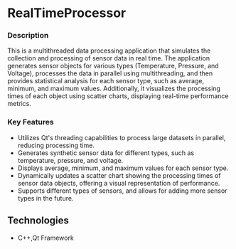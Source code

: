 # RealTimeProcessor

### Description
This is a multithreaded data processing application that simulates the collection and processing of sensor data in real time. 
The application generates sensor objects for various types (Temperature, Pressure, and Voltage), processes the data in parallel using multithreading, 
and then provides statistical analysis for each sensor type, such as average, minimum, and maximum values. Additionally, 
it visualizes the processing times of each object using scatter charts, displaying real-time performance metrics.

### Key Features

* Utilizes Qt's threading capabilities to process large datasets in parallel, reducing processing time.
* Generates synthetic sensor data for different types, such as temperature, pressure, and voltage.
* Displays average, minimum, and maximum values for each sensor type.
* Dynamically updates a scatter chart showing the processing times of sensor data objects, offering a visual representation of performance.
* Supports different types of sensors, and allows for adding more sensor types in the future.

## Technologies

* C++,Qt Framework
